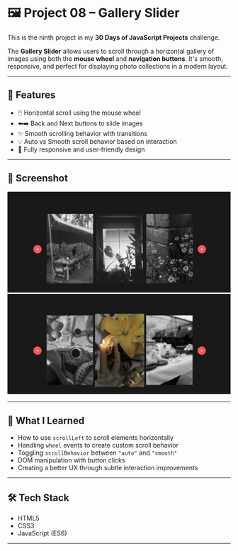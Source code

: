 # 🖼️ Project 08 – Gallery Slider

This is the ninth project in my **30 Days of JavaScript Projects** challenge.

The **Gallery Slider** allows users to scroll through a horizontal gallery of images using both the **mouse wheel** and **navigation buttons**. It's smooth, responsive, and perfect for displaying photo collections in a modern layout.

---

## 🚀 Features

- 🖱️ Horizontal scroll using the mouse wheel
- ⬅️➡️ Back and Next buttons to slide images
- ✨ Smooth scrolling behavior with transitions
- 💡 Auto vs Smooth scroll behavior based on interaction
- 📱 Fully responsive and user-friendly design

---

## 📸 Screenshot

![Gallery Slider Screenshot](./assets/ss1.jpg)
![Gallery Slider Screenshot](./assets/ss2.jpg)

---

## 🧠 What I Learned

- How to use `scrollLeft` to scroll elements horizontally
- Handling `wheel` events to create custom scroll behavior
- Toggling `scrollBehavior` between `"auto"` and `"smooth"`
- DOM manipulation with button clicks
- Creating a better UX through subtle interaction improvements

---

## 🛠️ Tech Stack

- HTML5
- CSS3
- JavaScript (ES6)

---
